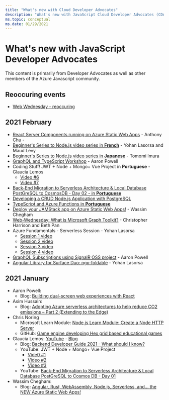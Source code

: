 ```yaml
---
title: "What's new with Cloud Developer Advocates"
description: "What's new with JavaScript Cloud Developer Advocates (CDA)"
ms.topic: conceptual
ms.date: 01/29/2021
---
```


# What's new with JavaScript Developer Advocates

This content is primarily from Developer Advocates as well as other members of the Azure Javascript community. 

## Reoccuring events 

* [Web Wednesday - reoccuring](https://channel9.msdn.com/Shows/Web-Wednesday/)

## 2021 February

* [React Server Components running on Azure Static Web Apps](https://react-notes.anthonychu.com/) - Anthony Chu -  
* [Beginner's Series to Node.js video series in **French**](https://www.youtube.com/watch?v=cPBzDqwMFFg&list=PLbl2SbVIi-Wo0EkNoLEnx4BE_xm4SsSRj&index=1) - Yohan Lasorsa and Maud Levy
* [Beginner's Series to Node.js video series in **Japanese**](https://www.youtube.com/playlist?list=PLQEKit6tfVVKkp0ELOyKey_v7I89mxYZI) - Tomomi Imura
* [GraphQL and TypeScript Workshop](https://github.com/aaronpowell/graphql-typescript-workshop) - Aaron Powell
* Coding Stuff! JWT + Node + Mongo+ Vue Project in **Portuguese​** - Glaucia Lemos
    * [Video #6](https://youtu.be/_-3DWpuXXvU)
    * [Video #7](https://youtu.be/OckHsZPIRrQ)
* [Back-End Migration to Serverless Architecture & Local Database PostGreSQL to CosmosDB - Day 02 - in **Portuguese​**](https://youtu.be/lUH5gzKq1YA)
* [Developing a CRUD Node.js Application with PostgreSQL](https://dev.to/glaucia86/developing-a-crud-node-js-application-with-postgresql-4c9o)
* [TypeScript and Azure Functions in **Portuguese​**](https://www.youtube.com/watch?v=J9OoXt1dvm8&t=2772s)
* [Deploy your JAMStack app on Azure Static Web Apps!](https://www.youtube.com/watch?v=I2Tg2MO-RP8&feature=youtu.be) - Wassim Chegham
* [Web-Wednesday: What is Microsoft Graph Toolkit?](https://channel9.msdn.com/Shows/Web-Wednesday/What-is-Microsoft-Graph-Toolkit) - Christopher Harrison and Beth Pan
* Azure Fundamentals - Serverless Session - Yohan Lasorsa
    * [Session 1 video](https://www.youtube.com/watch?v=JIE_K_j-wGk)
    * [Session 2 video](https://www.youtube.com/watch?v=iiem4ajj6EQ)
    * [Session 3 video](https://www.youtube.com/watch?v=pnkSgYeMRfI)
    * [Session 4 video](https://www.youtube.com/watch?v=f-m-JaQXWmo)
* [GraphQL Subscriptions using SignalR OSS project](https://github.com/aaronpowell/graphql-azure-subscriptions) - Aaron Powell
* [Angular Library for Surface Duo: ngx-foldable](https://github.com/sinedied/ngx-foldable) - Yohan Lasorsa

## 2021 January

* Aaron Powell: 
    * Blog: [Building dual-screen web experiences with React](https://devblogs.microsoft.com/surface-duo/dual-screen-react-web/)
* Asim Hussain: 
    * Blog: [Adopting Azure serverless architectures to help reduce CO2 emissions – Part 2 (Extending to the Edge)](https://aka.ms/adopting-azure-serverless?WT.mc_id=green-12146-cxa)
* Chris Noring
    * Microsoft Learn Module: [Node.js Learn Module: Create a Node HTTP Server](/learn/modules/build-web-api-nodejs-express/)
    * GitHub: [Game engine developing Hex grid based educational games](https://github.com/softchris/hex-game)
* Glaucia Lemos: [YouTube](https://www.youtube.com/channel/UC2Qzw5aqCBk_z0lWJnumWQQ) - [Blog](https://dev.to/glaucia86)
    * Blog: [Backend Developer Guide 2021 - What should I know?](https://dev.to/glaucia86/guia-para-pessoas-desenvolvedoras-back-end-2021-o-que-eu-preciso-saber-10c6)
    * YouTube: JWT + Node + Mongo+ Vue Project
        * [Vide0 #1](https://youtu.be/JmUSx5wXU68)
        * [Video #2](https://youtu.be/Vr-UMoAv8pk)
        * [Video #3](https://youtu.be/6u4aM2eT-gg)
    * YouTube: [Back-End Migration to Serverless Architecture & Local Database PostGreSQL to Cosmos DB - Day 01](https://youtu.be/nVbU9BlF5hs)
* Wassim Chegham:
    * Blog: [Angular, Rust, WebAssembly, Node.js, Serverless, and... the NEW Azure Static Web Apps!](https://dev.to/azure/angular-rust-webassembly-node-js-serverless-and-the-new-azure-static-web-apps-cnb)